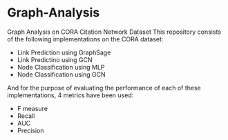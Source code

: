 # Graph-Analysis
Graph Analysis on CORA Citation Network Dataset
This repository consists of the following implementations on the CORA dataset:

- Link Prediction using GraphSage
- Link Predictino using GCN
- Node Classification using MLP
- Node Classification using GCN

And for the purpose of evaluating the performance of each of these implementations, 4 metrics have been used: 
- F measure
- Recall
- AUC
- Precision
